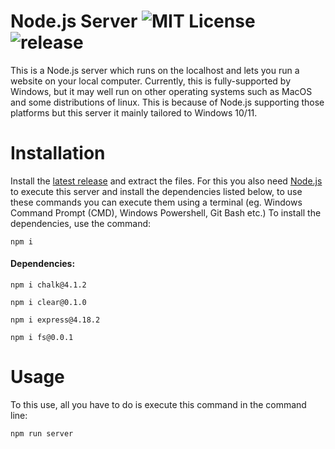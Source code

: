 # Node.js Server ![MIT License](https://img.shields.io/badge/License-MIT-green.svg) ![release](https://shields.io/github/v/release/SeaJourney/node-server)
This is a Node.js server which runs on the localhost and lets you run a website on your local computer.
Currently, this is fully-supported by Windows, but it may well run on other operating systems such as MacOS and some distributions of linux. This is because of Node.js supporting those platforms but this server it mainly tailored to Windows 10/11.

# Installation

Install the [latest release](https://github.com/SeaJourney/node-server/releases/tag/v1.0.1) and extract the files. For this you also need [Node.js](https://nodejs.org/en/download) to execute this server and install the dependencies listed below, to use these commands you can execute them using a terminal (eg. Windows Command Prompt (CMD), Windows Powershell, Git Bash etc.)
To install the dependencies, use the command:
```node
npm i
```
#### Dependencies:
```node
npm i chalk@4.1.2
```
```node
npm i clear@0.1.0
```
```node
npm i express@4.18.2
```
```node
npm i fs@0.0.1
```
# Usage
To this use, all you have to do is execute this command in the command line:
```node
npm run server
```
